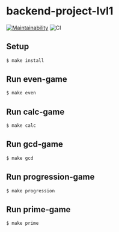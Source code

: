 # backend-project-lvl1
[![Maintainability](https://api.codeclimate.com/v1/badges/63d4c778bfb6c609b8df/maintainability)](https://codeclimate.com/github/biryukovmaxim/backend-project-lvl1/maintainability)
![CI](https://github.com/biryukovmaxim/backend-project-lvl1/workflows/CI/badge.svg)

## Setup

```sh
$ make install
```

## Run even-game

```sh
$ make even
```
## Run calc-game

```sh
$ make calc
```

## Run gcd-game

```sh
$ make gcd
```

## Run progression-game

```sh
$ make progression
```

## Run prime-game

```sh
$ make prime
```

